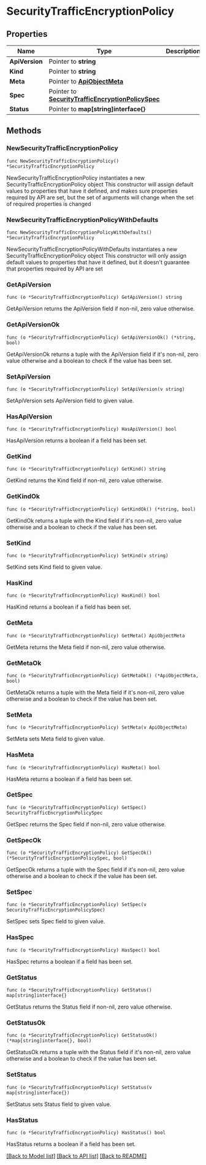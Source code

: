 # SecurityTrafficEncryptionPolicy

## Properties

Name | Type | Description | Notes
------------ | ------------- | ------------- | -------------
**ApiVersion** | Pointer to **string** |  | [optional] 
**Kind** | Pointer to **string** |  | [optional] 
**Meta** | Pointer to [**ApiObjectMeta**](apiObjectMeta.md) |  | [optional] 
**Spec** | Pointer to [**SecurityTrafficEncryptionPolicySpec**](securityTrafficEncryptionPolicySpec.md) |  | [optional] 
**Status** | Pointer to **map[string]interface{}** |  | [optional] 

## Methods

### NewSecurityTrafficEncryptionPolicy

`func NewSecurityTrafficEncryptionPolicy() *SecurityTrafficEncryptionPolicy`

NewSecurityTrafficEncryptionPolicy instantiates a new SecurityTrafficEncryptionPolicy object
This constructor will assign default values to properties that have it defined,
and makes sure properties required by API are set, but the set of arguments
will change when the set of required properties is changed

### NewSecurityTrafficEncryptionPolicyWithDefaults

`func NewSecurityTrafficEncryptionPolicyWithDefaults() *SecurityTrafficEncryptionPolicy`

NewSecurityTrafficEncryptionPolicyWithDefaults instantiates a new SecurityTrafficEncryptionPolicy object
This constructor will only assign default values to properties that have it defined,
but it doesn't guarantee that properties required by API are set

### GetApiVersion

`func (o *SecurityTrafficEncryptionPolicy) GetApiVersion() string`

GetApiVersion returns the ApiVersion field if non-nil, zero value otherwise.

### GetApiVersionOk

`func (o *SecurityTrafficEncryptionPolicy) GetApiVersionOk() (*string, bool)`

GetApiVersionOk returns a tuple with the ApiVersion field if it's non-nil, zero value otherwise
and a boolean to check if the value has been set.

### SetApiVersion

`func (o *SecurityTrafficEncryptionPolicy) SetApiVersion(v string)`

SetApiVersion sets ApiVersion field to given value.

### HasApiVersion

`func (o *SecurityTrafficEncryptionPolicy) HasApiVersion() bool`

HasApiVersion returns a boolean if a field has been set.

### GetKind

`func (o *SecurityTrafficEncryptionPolicy) GetKind() string`

GetKind returns the Kind field if non-nil, zero value otherwise.

### GetKindOk

`func (o *SecurityTrafficEncryptionPolicy) GetKindOk() (*string, bool)`

GetKindOk returns a tuple with the Kind field if it's non-nil, zero value otherwise
and a boolean to check if the value has been set.

### SetKind

`func (o *SecurityTrafficEncryptionPolicy) SetKind(v string)`

SetKind sets Kind field to given value.

### HasKind

`func (o *SecurityTrafficEncryptionPolicy) HasKind() bool`

HasKind returns a boolean if a field has been set.

### GetMeta

`func (o *SecurityTrafficEncryptionPolicy) GetMeta() ApiObjectMeta`

GetMeta returns the Meta field if non-nil, zero value otherwise.

### GetMetaOk

`func (o *SecurityTrafficEncryptionPolicy) GetMetaOk() (*ApiObjectMeta, bool)`

GetMetaOk returns a tuple with the Meta field if it's non-nil, zero value otherwise
and a boolean to check if the value has been set.

### SetMeta

`func (o *SecurityTrafficEncryptionPolicy) SetMeta(v ApiObjectMeta)`

SetMeta sets Meta field to given value.

### HasMeta

`func (o *SecurityTrafficEncryptionPolicy) HasMeta() bool`

HasMeta returns a boolean if a field has been set.

### GetSpec

`func (o *SecurityTrafficEncryptionPolicy) GetSpec() SecurityTrafficEncryptionPolicySpec`

GetSpec returns the Spec field if non-nil, zero value otherwise.

### GetSpecOk

`func (o *SecurityTrafficEncryptionPolicy) GetSpecOk() (*SecurityTrafficEncryptionPolicySpec, bool)`

GetSpecOk returns a tuple with the Spec field if it's non-nil, zero value otherwise
and a boolean to check if the value has been set.

### SetSpec

`func (o *SecurityTrafficEncryptionPolicy) SetSpec(v SecurityTrafficEncryptionPolicySpec)`

SetSpec sets Spec field to given value.

### HasSpec

`func (o *SecurityTrafficEncryptionPolicy) HasSpec() bool`

HasSpec returns a boolean if a field has been set.

### GetStatus

`func (o *SecurityTrafficEncryptionPolicy) GetStatus() map[string]interface{}`

GetStatus returns the Status field if non-nil, zero value otherwise.

### GetStatusOk

`func (o *SecurityTrafficEncryptionPolicy) GetStatusOk() (*map[string]interface{}, bool)`

GetStatusOk returns a tuple with the Status field if it's non-nil, zero value otherwise
and a boolean to check if the value has been set.

### SetStatus

`func (o *SecurityTrafficEncryptionPolicy) SetStatus(v map[string]interface{})`

SetStatus sets Status field to given value.

### HasStatus

`func (o *SecurityTrafficEncryptionPolicy) HasStatus() bool`

HasStatus returns a boolean if a field has been set.


[[Back to Model list]](../README.md#documentation-for-models) [[Back to API list]](../README.md#documentation-for-api-endpoints) [[Back to README]](../README.md)


